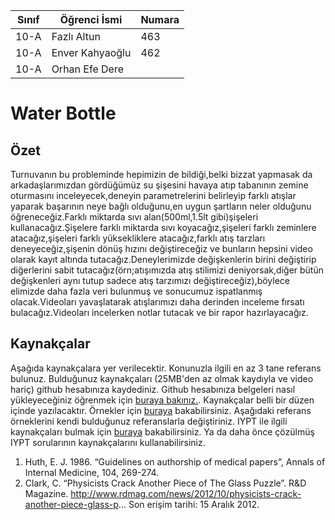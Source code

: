 Sınıf | Öğrenci İsmi  | Numara
-------|----------------|--------
10-A   | Fazlı Altun  | 463
10-A   | Enver Kahyaoğlu| 462
10-A   | Orhan Efe Dere |


#  Water Bottle 




## Özet

Turnuvanın bu probleminde hepimizin de bildiği,belki bizzat yapmasak da arkadaşlarımızdan gördüğümüz su şişesini havaya atıp tabanının zemine oturmasını inceleyecek,deneyin parametrelerini belirleyip farklı atışlar yaparak başarının neye bağlı olduğunu,en uygun şartların neler olduğunu öğreneceğiz.Farklı miktarda sıvı alan(500ml,1.5lt gibi)şişeleri kullanacağız.Şişelere farklı miktarda sıvı koyacağız,şişeleri farklı zeminlere atacağız,şişeleri farklı yüksekliklere atacağız,farklı atış tarzları deneyeceğiz,şişenin dönüş hızını değiştireceğiz ve bunların hepsini video olarak kayıt altında tutacağız.Deneylerimizde değişkenlerin birini değiştirip diğerlerini sabit tutacağız(örn;atışımızda atış stilimizi deniyorsak,diğer bütün değişkenleri aynı tutup sadece atış tarzımızı değiştireceğiz),böylece elimizde daha fazla veri bulunmuş ve sonucumuz ispatlanmış olacak.Videoları yavaşlatarak atışlarımızı daha derinden inceleme fırsatı bulacağız.Videoları incelerken notlar tutacak ve bir rapor hazırlayacağız.


## Kaynakçalar  
Aşağıda kaynakçalara yer verilecektir. Konunuzla ilgili en az 3 tane referans bulunuz. Bulduğunuz  kaynakçaları (25MB'den az olmak kaydıyla ve video hariç) github hesabınıza kaydediniz. Github hesabınıza belgeleri nasıl yükleyeceğiniz öğrenmek için [buraya bakınız.](https://help.github.com/articles/adding-a-file-to-a-repository/). Kaynakçalar belli bir düzen içinde yazılacaktır. Örnekler için [buraya](http://www.tubitak.gov.tr/tr/duyuru/bibliyografik-verilerin-duzenlenmesi) bakabilirsiniz. Aşağıdaki referans örneklerini kendi bulduğunuz referanslarla değiştiriniz. IYPT ile ilgili kaynakçaları bulmak için [buraya](http://kit.ilyam.org/) bakabilirsiniz. Ya da daha önce çözülmüş IYPT sorularının kaynakçalarını kullanabilirsiniz. 

 1. Huth, E. J. 1986. “Guidelines on authorship of medical papers”, Annals of Internal Medicine, 104, 269-274.
 2. Clark, C. “Physicists Crack Another Piece of The Glass Puzzle”. R&D Magazine.
http://www.rdmag.com/news/2012/10/physicists-crack-another-piece-glass-p...
Son erişim tarihi: 15 Aralık 2012.

